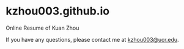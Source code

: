 # kzhou003.github.io
Online Resume of Kuan Zhou

If you have any questions, please contact me at kzhou003@ucr.edu. 
